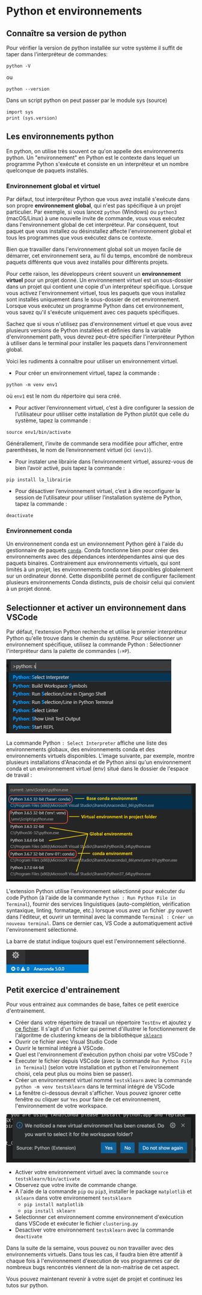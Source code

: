 # Python et environnements

## Connaître sa version de python

Pour vérifier la version de python installée sur votre système il suffit de taper dans l'interpréteur de commandes:

```
python -V
```

ou

```
python --version
```


Dans un script python on peut passer par le module sys (source)

```
import sys
print (sys.version)

```

## Les environnements python

En python, on utilise très souvent ce qu'on appelle des environnements python. Un "environnement" en Python est le contexte dans lequel un programme Python s'exécute et consiste en un interpréteur et un nombre quelconque de paquets installés.

###  Environnement global et virtuel 

Par défaut, tout interpréteur Python que vous avez installé s'exécute dans son propre **environnement global**, qui n'est pas spécifique à un projet particulier. Par exemple, si vous lancez `python` (Windows) ou `python3` (macOS/Linux) à une nouvelle invite de commande, vous vous exécutez dans l'environnement global de cet interpréteur. Par conséquent, tout paquet que vous installez ou désinstallez affecte l'environnement global et tous les programmes que vous exécutez dans ce contexte.

Bien que travailler dans l'environnement global soit un moyen facile de démarrer, cet environnement sera, au fil du temps, encombré de nombreux paquets différents que vous avez installés pour différents projets.

Pour cette raison, les développeurs créent souvent un **environnement virtuel** pour un projet donné. Un environnement virtuel est un sous-dossier dans un projet qui contient une copie d'un interpréteur spécifique. Lorsque vous activez l'environnement virtuel, tous les paquets que vous installez sont installés uniquement dans le sous-dossier de cet environnement. Lorsque vous exécutez un programme Python dans cet environnement, vous savez qu'il s'exécute uniquement avec ces paquets spécifiques.

Sachez que si vous n'utilisez pas d'environnement virtuel et que vous avez plusieurs versions de Python installées et définies dans la variable d'environnement path, vous devrez peut-être spécifier l'interpréteur Python à utiliser dans le terminal pour installer les paquets dans l'environnement global.


Voici les rudiments à connaître pour utiliser un environnement virtuel.

* Pour créer un environnement virtuel, tapez la commande :

```
python -m venv env1
```
où `env1` est le nom du répertoire qui sera créé.

* Pour activer l’environnement virtuel, c’est à dire configurer la session de l’utilisateur pour utiliser cette installation de Python plutôt que celle du système, tapez la commande :

```
source env1/bin/activate
```

Générallement, l’invite de commande sera modifiée pour afficher, entre parenthèses, le nom de l’environnement virtuel (ici `(env1)`).


* Pour instaler une librairie dans l’environnement virtuel, assurez-vous de bien l’avoir activé, puis tapez la commande :

```
pip install la_librairie
```

* Pour désactiver l’environnement virtuel, c’est à dire reconfigurer la session de l’utilisateur pour utiliser l’installation système de Python, tapez la commande :

```
deactivate
```


### Environnement conda

Un environnement conda est un environnement Python géré à l'aide du gestionnaire de paquets [`conda`](https://conda.io/projects/conda/en/latest/user-guide/getting-started.html). Conda fonctionne bien pour créer des environnements avec des dépendances interdépendantes ainsi que des paquets binaires. Contrairement aux environnements virtuels, qui sont limités à un projet, les environnements conda sont disponibles globalement sur un ordinateur donné. Cette disponibilité permet de configurer facilement plusieurs environnements Conda distincts, puis de choisir celui qui convient à un projet donné.



## Selectionner et activer un environnement dans VSCode

Par défaut, l'extension Python recherche et utilise le premier interpréteur Python qu'elle trouve dans le chemin du système. Pour sélectionner un environnement spécifique, utilisez la commande Python : Sélectionner l'interpréteur dans la palette de commandes (`⇧⌘P`).


![SelectInterpreter](./Images/select-interpreters-command.png)

La commande Python `: Select Interpreter` affiche une liste des environnements globaux, des environnements conda et des environnements virtuels disponibles. L'image suivante, par exemple, montre plusieurs installations d'Anaconda et de Python ainsi qu'un environnement conda et un environnement virtuel (env) situé dans le dossier de l'espace de travail :


![interpreters-list](./Images/interpreters-list.png)



L'extension Python utilise l'environnement sélectionné pour exécuter du code Python (à l'aide de la commande `Python : Run Python File in Terminal`), fournir des services linguistiques (auto-complétion, vérification syntaxique, linting, formatage, etc.) lorsque vous avez un fichier .py ouvert dans l'éditeur, et ouvrir un terminal avec la commande `Terminal : Créer un nouveau terminal`. Dans ce dernier cas, VS Code a automatiquement activé l'environnement sélectionné.



La barre de statut indique toujours quel est l'environnement sélectionné.


![selected-interpreter-status-bar](./Images/selected-interpreter-status-bar.png)


## Petit exercice d'entrainement

Pour vous entrainez aux commandes de base, faites ce petit exercice d'entrainement.


* Créer dans votre répertoire de travail un répertoire `TestEnv` et ajoutez y [ce fichier](https://github.com/hudelotc/CentraleSupelec_CodingWeeks_2020/blob/main/Codes/clustering.py). Il s'agit d'un fichier qui permet d'illustrer le fonctionnement de l'algoritme de clustering kmeans de la bibliothèque [`sklearn`](https://scikit-learn.org/stable/)
* Ouvrir ce fichier avec Visual Studio Code 
* Ouvrir le terminal intégré à VSCode.
* Quel est l'environnement d'exécution python choisi par votre VSCode ? 
* Executer le fichier depuis VSCode (avec la commande `Run Python File in Terminal`) (selon votre installation et python et l'environnement choisi, cela peut plus ou moins bien se passer).
* Créer un environnement virtuel nommé `testsklearn` avec la commande `python -m venv testsklearn` dans le terminal intégré de VSCode
* La fenêtre ci-dessous devrait s'afficher. Vous pouvez ignorer cette fenêtre ou cliquer sur `Yes` pour faire de cet environnement, l'environnement de votre workspace. 

![env](./Images/envvsc.png)

* Activer votre environnement virtuel avec la commande `source testsklearn/bin/activate`
* Observez que votre invite de commande change.
* A l'aide de la commande `pip` ou `pip3`, installer le package `matplotlib` et `sklearn` dans votre environnement `testsklearn` 
	* `pip install matplotlib`
	* `pip install sklearn`
* Selectionner cet environnement comme environnement d'exécution dans VSCode et exécuter le fichier `clustering.py`
* Desactiver votre environnement `testsklearn`  avec la commande `deactivate`

Dans la suite de la semaine, vous pouvez ou non travailler avec des environnements virtuels. Dans tous les cas, il faudra bien être attentif à chaque fois à l'environnement d'execution de vos programmes car de nombreux bugs rencontrés viennent de la non-maitrise de cet aspect.

Vous pouvez maintenant revenir à votre sujet de projet et continuez les tutos sur python.
